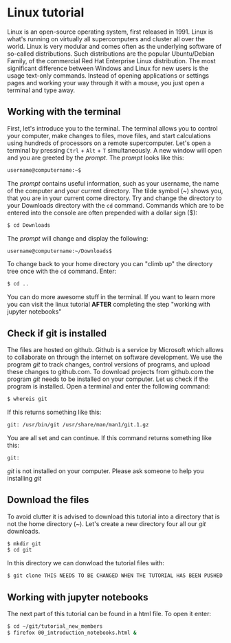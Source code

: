 # Linux tutorial

Linux is an open-source operating system, first released in 1991. Linux is what's running on virtually all supercomputers and cluster all over the world. Linux is very modular and comes often as the underlying software of so-called distributions. Such distributions are the popular Ubuntu/Debian Family, of the commercial Red Hat Enterprise Linux distribution. The most significant difference between Windows and Linux for new users is the usage text-only commands. Instead of opening applications or settings pages and working your way through it with a mouse, you just open a terminal and type away.


## Working with the terminal

First, let's introduce you to the terminal. The terminal allows you to control your computer, make changes to files, move files, and start calculations using hundreds of processors on a remote supercomputer. Let's open a terminal by pressing ```Ctrl``` + ```Alt``` + ```T``` simultaneously. A new window will open and you are greeted by the *prompt*. The *prompt* looks like this:

```bash
username@computername:~$
```
The *prompt* contains useful information, such as your username, the name of the computer and your current directory. The tilde symbol (~) shows you, that you are in your current come directory. Try and change the directory to your Downloads directory with the ```cd``` command. Commands which are to be entered into the console are often prepended with a dollar sign ($):

```bash
$ cd Downloads
```

The *prompt* will change and display the following:

```bash
username@computername:~/Downloads$
```

To change back to your home directory you can "climb up" the directory tree once with the ```cd``` command. Enter:

```bash
$ cd ..
```

You can do more awesome stuff in the terminal. If you want to learn more you can visit the linux tutorial **AFTER** completing the step "working with jupyter notebooks"

## Check if git is installed

The files are hosted on github. Github is a service by Microsoft which allows to collaborate on through the internet on software development. We use the program *git* to track changes, control versions of programs, and upload these changes to github.com. To download projects from github.com the program *git* needs to be installed on your computer. Let us check if the program is installed. Open a terminal and enter the following command:

```bash
$ whereis git
```

If this returns something like this:

```bash
git: /usr/bin/git /usr/share/man/man1/git.1.gz
```

You are all set and can continue. If this command returns something like this:

```bash
git:
```

*git* is not installed on your computer. Please ask someone to help you installing *git*

## Download the files

To avoid clutter it is advised to download this tutorial into a directory that is not the home directory (~). Let's create a new directory four all our *git* downloads.

```bash
$ mkdir git
$ cd git
```

In this directory we can donwload the tutorial files with:

```bash
$ git clone THIS NEEDS TO BE CHANGED WHEN THE TUTORIAL HAS BEEN PUSHED TO GITHUB.COM
```

## Working with jupyter notebooks

The next part of this tutorial can be found in a html file. To open it enter:

```bash
$ cd ~/git/tutorial_new_members
$ firefox 00_introduction_notebooks.html &
```